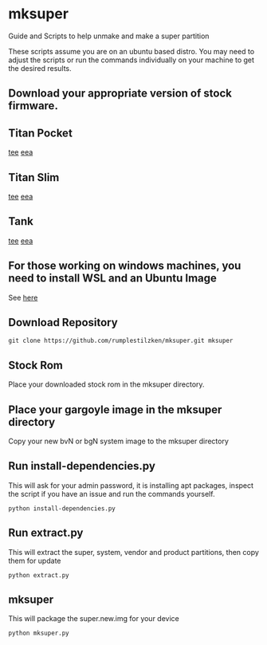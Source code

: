 # mksuper
Guide and Scripts to help unmake and make a super partition

These scripts assume you are on an ubuntu based distro. You may need to
adjust the scripts or run the commands individually on your machine to get the
desired results.

## Download your appropriate version of stock firmware.
## Titan Pocket
[tee](https://drive.google.com/file/d/1HZZ84TOGcj6zQcGn5_o1i0CW5GfI6H4D/view?usp=share_link)
[eea](https://drive.google.com/file/d/1bL0QO-rmMTnsEtEXYm6aetdXd-y8I19g/view?usp=share_link)
## Titan Slim
[tee](https://drive.google.com/file/d/16VHhHYQWZocxS1WzeEFCSRsBKH1G5cKN/view?usp=share_link)
[eea](https://drive.google.com/file/d/1Bpfi5Uf4dQf-YgSbmd-0WMRMWILyxgS8/view?usp=share_link)
## Tank
[tee](https://drive.google.com/file/d/1biqPJY7XrUfMmkInx-Ub72W-SrUua3tr/view?usp=share_link)
[eea](https://drive.google.com/file/d/1lkQJk4sJPAtet-1iSRQ5KO_5l0FH-Llk/view?usp=share_link)

## For those working on windows machines, you need to install WSL and an Ubuntu Image
See [here](https://gist.github.com/rumplestilzken/186d1aaebf2d3927ddfae6f7619e5780#file-installing-ubuntu-on-wsl)

## Download Repository
    git clone https://github.com/rumplestilzken/mksuper.git mksuper

## Stock Rom
Place your downloaded stock rom in the mksuper directory.

## Place your gargoyle image in the mksuper directory
Copy your new bvN or bgN system image to the mksuper directory

## Run install-dependencies.py
This will ask for your admin password, it is installing apt packages, inspect the script if you have an issue and run the commands yourself.

    python install-dependencies.py

## Run extract.py
This will extract the super, system, vendor and product partitions, then copy them for update

    python extract.py

## mksuper
This will package the super.new.img for your device

    python mksuper.py
